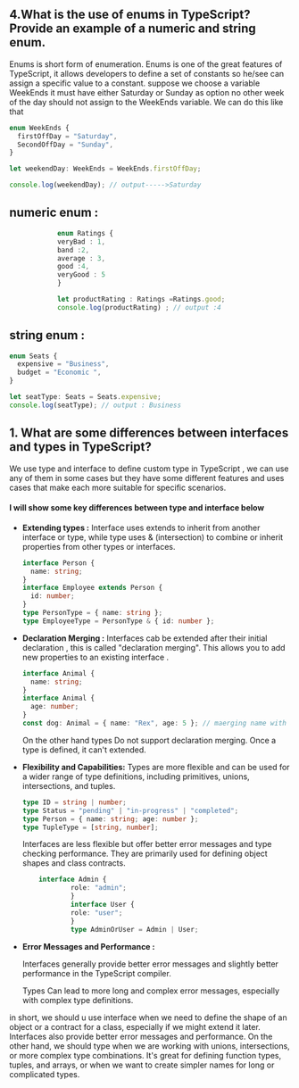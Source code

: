 ## 4.What is the use of enums in TypeScript? Provide an example of a numeric and string enum.

Enums is short form of enumeration. Enums is one of the great features of TypeScript, it allows developers to define a set of constants so he/see can assign a specific value to a constant. suppose we choose a variable WeekEnds it must have either Saturday or Sunday as option no other week of the day should not assign to the WeekEnds variable. We can do this like that

```typescript
enum WeekEnds {
  firstOffDay = "Saturday",
  SecondOffDay = "Sunday",
}

let weekendDay: WeekEnds = WeekEnds.firstOffDay;

console.log(weekendDay); // output----->Saturday
```

## numeric enum :

```typescript
            enum Ratings {
            veryBad : 1,
            band :2,
            average : 3,
            good :4,
            veryGood : 5
            }

            let productRating : Ratings =Ratings.good;
            console.log(productRating) ; // output :4

```

## string enum :

```typescript
enum Seats {
  expensive = "Business",
  budget = "Economic ",
}

let seatType: Seats = Seats.expensive;
console.log(seatType); // output : Business
```

## 1. What are some differences between interfaces and types in TypeScript?



 We use type and interface to define custom type in TypeScript , we can use any of them in some cases but they have some different features and uses cases that make each more suitable for specific scenarios.

#### I will show some key differences between type and interface below

- **Extending types :** Interface uses extends to inherit from another interface or type, while type uses & (intersection) to combine or inherit properties from other types or interfaces.

  ```typescript
  interface Person {
    name: string;
  }
  interface Employee extends Person {
    id: number;
  }
  type PersonType = { name: string };
  type EmployeeType = PersonType & { id: number };
  ```

- **Declaration Merging :** Interfaces cab be extended after their initial declaration , this is called "declaration merging". This allows you to add new properties to an existing interface .

  ```typescript
  interface Animal {
    name: string;
  }
  interface Animal {
    age: number;
  }
  const dog: Animal = { name: "Rex", age: 5 }; // maerging name with age property
  ```

  On the other hand types Do not support declaration merging. Once a type is defined, it can't extended.

- **Flexibility and Capabilities:**
    Types are more flexible and can be used for a wider range of type definitions, including primitives, unions, intersections, and tuples.

  ```typescript
  type ID = string | number;
  type Status = "pending" | "in-progress" | "completed";
  type Person = { name: string; age: number };
  type TupleType = [string, number];
  ```

  Interfaces are less flexible but offer better error messages and type checking performance. They are primarily used for defining object shapes and class contracts.

    ````typescript
        interface Admin {
                role: "admin";
                }
                interface User {
                role: "user";
                }
                type AdminOrUser = Admin | User; 


- **Error Messages and Performance :**
 
    Interfaces generally provide better error messages and slightly better performance in the TypeScript compiler.

    Types Can lead to more long and complex  error messages, especially with complex type definitions.


 in short, we should u use interface when we need to define the shape of an object or a contract for a class, especially if we might extend it later. Interfaces also provide better error messages and performance. On the other hand, we should type when we are working with unions, intersections, or more complex type combinations. It's great for defining function types, tuples, and arrays, or when we want to create simpler names for long or complicated types.

